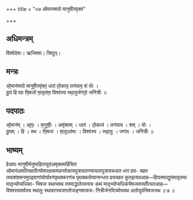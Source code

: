 +++
title = "०७ ओमानमापो मानुषीरमृक्तं"

+++
## अधिमन्त्रम्
विश्वेदेवाः। ऋजिश्वा। त्रिष्टुप्।

## मन्त्रः
ओ॒मान॑मापो मानुषी॒रमृ॑क्तं॒ धात॑ तो॒काय॒ तन॑याय॒ शं योः ।  
यू॒यं हि ष्ठा भि॒षजो॑ मा॒तृत॑मा॒ विश्व॑स्य स्था॒तुर्जग॑तो॒ जनि॑त्रीः ॥

## पदपाठः
ओ॒मान॑म् । आ॒पः॒ । मा॒नु॒षीः॒ । अमृ॑क्तम् । धात॑ । तो॒काय॑ । तन॑याय । शम् । योः ।  
यू॒यम् । हि । स्थ । भि॒षजः॑ । मा॒तृऽत॑माः । विश्व॑स्य । स्था॒तुः । जग॑तः । जनि॑त्रीः ॥

## भाष्यम्
हेआपः मानुषीर्मनुष्यहितायूयंअमृक्तमहिंसितं ओमानंअवतिरक्षतीत्योमारक्षकमन्नन्तोकायपुत्रायतनयायतत्पुत्रायचधात धत्त प्रय- च्छत तथाशंशमनमुपद्रवाणांयोर्यावनंपृथक्करणंच पृथक्कर्तव्यानान्धत्त प्रयच्छत कुतइत्यतआह—हियस्माद्यूयंमातृतमाः मातृभ्योप्यधिका- भिषजः स्थाभवथ तस्माद्धातेत्यन्वयः कथं मातृभ्योप्यधिकंभैषज्यमस्तीत्यतआह—विश्वस्यसर्वस्य स्थातुः स्थावरस्यजगतोजङ्गमत्यज- नित्रीर्जनयित्र्योभवथ अतोयूयंभिषजःस्थ ॥ ७ ॥